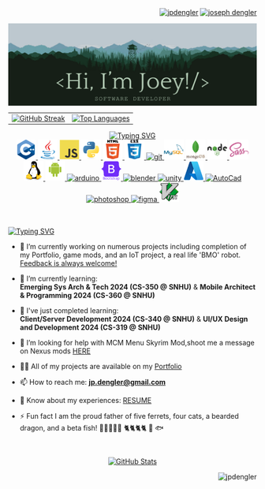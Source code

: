 <!-- Socials -->
<p align="right">
<a href="https://linkedin.com/in/jpdengler" target="blank"><img align="center" src="https://raw.githubusercontent.com/rahuldkjain/github-profile-readme-generator/master/src/images/icons/Social/linked-in-alt.svg" alt="jpdengler" height="30" width="40" /></a>
<a href="https://fb.com/joseph dengler" target="blank"><img align="center" src="https://raw.githubusercontent.com/rahuldkjain/github-profile-readme-generator/master/src/images/icons/Social/facebook.svg" alt="joseph dengler" height="30" width="40" /></a>
</p>

<!-- Banner -->
<img align="center" alt="Coding" src="https://raw.githubusercontent.com/JPDengler/JPDengler/main/Banner.png">

<!-- Container for Streak and Languages/Tools -->
<div align="center">
  <table style="background-color: transparent; border-collapse: collapse;">
    <tr>
      <!-- GitHub Streak Widget -->
      <td>
        <a href="https://git.io/streak-stats">
          <img src="https://streak-stats.demolab.com?user=jpdengler&theme=gotham&hide_border=true" alt="GitHub Streak" />
        </a>
      </td>
      <!-- GitHub TopLan Widget -->
      <td align="center">
        <a href="https://github.com/anuraghazra/github-readme-stats">
          <img src="https://github-readme-stats.vercel.app/api/top-langs?username=JPDengler&layout=compact&theme=gotham&hide_border=true" alt="Top Languages" />
        </a>
      </td>
    </tr>
  </table>
</div>

<!-- Languages & Tools Github Widget -->
<p align="center">
<a href="https://git.io/typing-svg"><img src="https://readme-typing-svg.demolab.com?font=Fira+Code&pause=1000&color=00F7B2&center=true&random=false&width=435&lines=Languages+and+Tools%3A" alt="Typing SVG" /></a>
      <br/>
        <!-- Languages & Tools -->
          <a href="https://www.w3schools.com/cpp/" target="_blank" rel="noreferrer">
            <img src="https://raw.githubusercontent.com/devicons/devicon/master/icons/cplusplus/cplusplus-original.svg" alt="cplusplus" width="40" height="40" />
          </a>
          <a href="https://www.java.com" target="_blank" rel="noreferrer">
            <img src="https://raw.githubusercontent.com/devicons/devicon/master/icons/java/java-original.svg" alt="java" width="40" height="40" />
          </a>
          <a href="https://developer.mozilla.org/en-US/docs/Web/JavaScript" target="_blank" rel="noreferrer">
            <img src="https://raw.githubusercontent.com/devicons/devicon/master/icons/javascript/javascript-original.svg" alt="javascript" width="40" height="40" />
          </a>
          <a href="https://www.python.org" target="_blank" rel="noreferrer">
            <img src="https://raw.githubusercontent.com/devicons/devicon/master/icons/python/python-original.svg" alt="python" width="40" height="40" />
          </a>
          <a href="https://www.w3.org/html/" target="_blank" rel="noreferrer">
            <img src="https://raw.githubusercontent.com/devicons/devicon/master/icons/html5/html5-original-wordmark.svg" alt="html5" width="40" height="40" />
          </a>
          <a href="https://www.w3schools.com/css/" target="_blank" rel="noreferrer">
            <img src="https://raw.githubusercontent.com/devicons/devicon/master/icons/css3/css3-original-wordmark.svg" alt="css3" width="40" height="40" />
          </a>
          <a href="https://git-scm.com/" target="_blank" rel="noreferrer">
            <img src="https://www.vectorlogo.zone/logos/git-scm/git-scm-icon.svg" alt="git" width="40" height="40" />
          </a>
          <a href="https://www.mysql.com/" target="_blank" rel="noreferrer">
            <img src="https://raw.githubusercontent.com/devicons/devicon/master/icons/mysql/mysql-original-wordmark.svg" alt="mysql" width="40" height="40" />
          </a>
          <a href="https://www.mongodb.com/" target="_blank" rel="noreferrer">
            <img src="https://raw.githubusercontent.com/devicons/devicon/master/icons/mongodb/mongodb-original-wordmark.svg" alt="mongodb" width="40" height="40" />
          </a>
          <a href="https://nodejs.org" target="_blank" rel="noreferrer">
            <img src="https://raw.githubusercontent.com/devicons/devicon/master/icons/nodejs/nodejs-original-wordmark.svg" alt="nodejs" width="40" height="40" />
          </a>
          <a href="https://sass-lang.com" target="_blank" rel="noreferrer">
            <img src="https://raw.githubusercontent.com/devicons/devicon/master/icons/sass/sass-original.svg" alt="sass" width="40" height="40" />
          </a>
	<br/>
          <a href="https://www.linux.org/" target="_blank" rel="noreferrer">
            <img src="https://raw.githubusercontent.com/devicons/devicon/master/icons/linux/linux-original.svg" alt="linux" width="40" height="40" />
          </a>
          <a href="https://developer.android.com" target="_blank" rel="noreferrer">
            <img src="https://raw.githubusercontent.com/devicons/devicon/master/icons/android/android-original-wordmark.svg" alt="android" width="40" height="40" />
          </a>
          <a href="https://www.arduino.cc/" target="_blank" rel="noreferrer">
            <img src="https://cdn.worldvectorlogo.com/logos/arduino-1.svg" alt="arduino" width="40" height="40" />
          </a>
          <a href="https://getbootstrap.com" target="_blank" rel="noreferrer">
            <img src="https://raw.githubusercontent.com/devicons/devicon/master/icons/bootstrap/bootstrap-plain-wordmark.svg" alt="bootstrap" width="40" height="40" />
          </a>
          <a href="https://www.blender.org/" target="_blank" rel="noreferrer">
            <img src="https://download.blender.org/branding/community/blender_community_badge_white.svg" alt="blender" width="40" height="40" />
          </a>
          <a href="https://unity.com/" target="_blank" rel="noreferrer">
            <img src="https://www.vectorlogo.zone/logos/unity3d/unity3d-icon.svg" alt="unity" width="40" height="40" />
          </a>
          <a href="https://azure.microsoft.com/" target="_blank" rel="noreferrer">
            <img src="https://raw.githubusercontent.com/devicons/devicon/master/icons/azure/azure-original.svg" alt="azure" width="40" height="40" />
          </a>
          <a href="https://www.autodesk.com/products/autocad/" target="_blank" rel="noreferrer">
          <img src="https://cdn.shopify.com/s/files/1/0246/0798/1613/products/autodesk-autocad-small_social-400.png?v=1650011220" alt="AutoCad" width="40" height="40" />
          </a>
          <a href="https://www.photoshop.com/" target="_blank" rel="noreferrer">
            <img src="https://upload.wikimedia.org/wikipedia/commons/thumb/a/af/Adobe_Photoshop_CC_icon.svg/1200px-Adobe_Photoshop_CC_icon.svg.png" alt="photoshop" width="40" height="40" />
          </a>
          <a href="https://www.figma.com/" target="_blank" rel="noreferrer">
            <img src="https://www.vectorlogo.zone/logos/figma/figma-icon.svg" alt="figma" width="40" height="40" />
          </a>
          <a href="https://www.vim.org/" target="_blank" rel="noreferrer">
            <img src="https://raw.githubusercontent.com/devicons/devicon/master/icons/vim/vim-original.svg" alt="vim" width="40" height="40" />
			  <br/>
   		<br/>
    <br/>

<!-- About Me & GitHub Widget -->
<a href="https://git.io/typing-svg"><img src="https://readme-typing-svg.demolab.com?font=Fira+Code&weight=900&size=30&pause=1000&color=00F7B2&random=true&width=435&lines=ABOUT+ME" alt="Typing SVG" /></a>
- 🔭 I’m currently working on numerous projects including completion of my Portfolio, game mods, and an IoT project, a real life 'BMO' robot. [Feedback is always welcome!](https://jpdengler.github.io/Portfolio/)

- 🌱 I’m currently learning:
  <br/>  **Emerging Sys Arch & Tech 2024 (CS-350 @ SNHU)** & **Mobile Architect & Programming 2024 (CS-360 @ SNHU)**
  
- 🌳 I've just completed learning:
  <br/> **Client/Server Development 2024 (CS-340 @ SNHU)** & **UI/UX Design and Development 2024 (CS-319 @ SNHU)**
  
- 🤝 I’m looking for help with MCM Menu Skyrim Mod,shoot me a message on Nexus mods [HERE](https://next.nexusmods.com/profile/AWildJoey/about-me)
  
- 👨‍💻 All of my projects are available on my [Portfolio](https://jpdengler.github.io/Portfolio/)

- 📫 How to reach me: **jp.dengler@gmail.com**

- 📄 Know about my experiences: [RESUME](https://docs.google.com/document/d/1rkYX2gs1hHSCYmbxGOOGQtMiHkr5SpPz/edit?usp=sharing&ouid=113982247603588447000&rtpof=true&sd=true)

- ⚡ Fun fact I am the proud father of five ferrets, four cats, a bearded dragon, and a beta fish!
           🦦🦦🦦🦦🦦 🐈🐈🐈🐈 🐉 🐟

<!-- GitHub Stats Widget -->
<br/>
<p align="center">
<a href="https://github.com/anuraghazra/github-readme-stats">
  <img src="https://github-readme-stats.vercel.app/api?username=JPDengler&show_icons=true&theme=gotham&hide_border=true&rank_icon=github" alt="GitHub Stats" />
</a>

<!-- Profile Views -->
<p align="right">
  <img src="https://komarev.com/ghpvc/?username=jpdengler&label=Profile%20views&color=0e75b6&style=flat" alt="jpdengler" />


